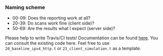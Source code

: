 ### Naming scheme

* 00-09:  Does the reporting work at all?
* 20-39:  Do scans work fine (client side)?
* 50-69:  Are the results what I expect (server side)?

Please help to write Travis/CI tests! Documentation can be found [here](https://perldoc.perl.org/Test/More.html).
You can consult the existing code here. Feel free to use `20_baseline_ipv4_http.t` or `23_client_simulation.t` as a
template.
